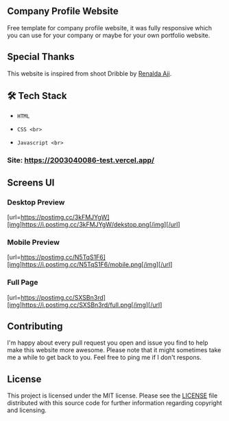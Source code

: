 ## Company Profile Website
Free template for company profile website, it was fully responsive which you can use for your company or maybe for your own portfolio website.

## Special Thanks
This website is inspired from shoot Dribble by [Renalda Aji](https://dribbble.com/shots/20027336-Vonzy-Beauty-Website-Landing-Page).

## 🛠    Tech Stack<br>
-     HTML 
-     CSS <br>
-     Javascript <br>

### Site: https://2003040086-test.vercel.app/

## Screens UI
### Desktop Preview
[url=https://postimg.cc/3kFMJYgW][img]https://i.postimg.cc/3kFMJYgW/dekstop.png[/img][/url]
### Mobile Preview
[url=https://postimg.cc/N5TqS1F6][img]https://i.postimg.cc/N5TqS1F6/mobile.png[/img][/url]
### Full Page
[url=https://postimg.cc/SXSBn3rd][img]https://i.postimg.cc/SXSBn3rd/full.png[/img][/url]

## Contributing
I'm happy about every pull request you open and issue you find to help make this website more awesome. Please note that it might sometimes take me a while to get back to you. Feel free to ping me if I don't respons.

## License
This project is licensed under the MIT license. Please see the [LICENSE](https://choosealicense.com/licenses/mit/) file distributed with this source code for further information regarding copyright and licensing.

